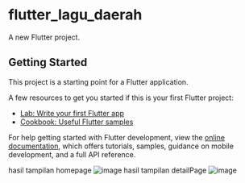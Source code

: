 # flutter_lagu_daerah

A new Flutter project.

## Getting Started

This project is a starting point for a Flutter application.

A few resources to get you started if this is your first Flutter project:

- [Lab: Write your first Flutter app](https://docs.flutter.dev/get-started/codelab)
- [Cookbook: Useful Flutter samples](https://docs.flutter.dev/cookbook)

For help getting started with Flutter development, view the
[online documentation](https://docs.flutter.dev/), which offers tutorials,
samples, guidance on mobile development, and a full API reference.

hasil tampilan homepage
![image](https://github.com/user-attachments/assets/258248e9-228d-43ec-a451-3910b34bc3f6)
hasil tampilan detailPage
![image](https://github.com/user-attachments/assets/342dc049-8e4d-4c84-bc92-cf0ca9e68633)
